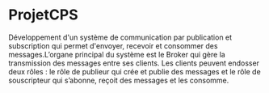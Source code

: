# ProjetCPS

Développement d'un système de communication par publication et subscription qui permet d'envoyer, recevoir et consommer des messages.L’organe principal du système est le Broker qui gère la transmission des messages entre ses clients. Les clients peuvent endosser deux rôles : le rôle de publieur qui crée et publie des messages et le rôle de souscripteur qui s’abonne, reçoit des messages et les consomme.
